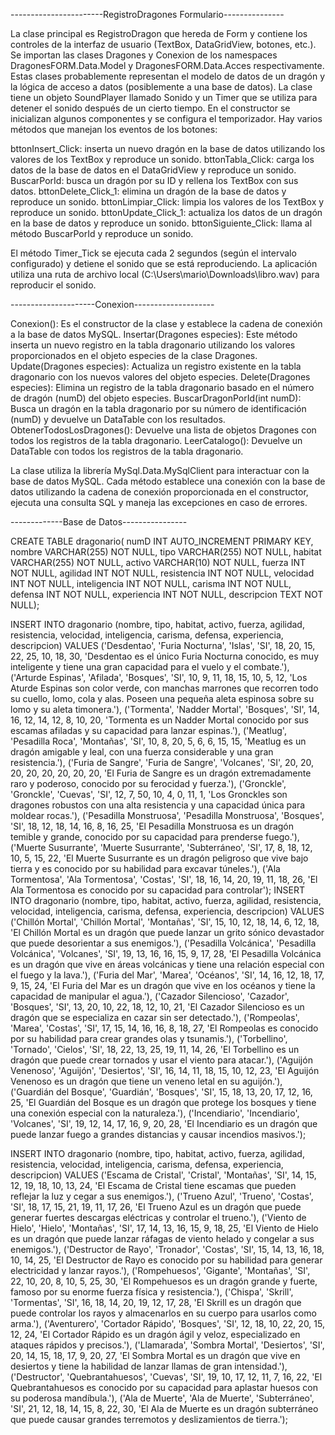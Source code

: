 -----------------------RegistroDragones Formulario---------------

La clase principal es RegistroDragon que hereda de Form y contiene los controles de la interfaz de usuario (TextBox, DataGridView, botones, etc.).
Se importan las clases Dragones y Conexion de los namespaces DragonesFORM.Data.Model y DragonesFORM.Data.Acces respectivamente. Estas clases probablemente representan el modelo de datos de un dragón y la lógica de acceso a datos (posiblemente a una base de datos).
La clase tiene un objeto SoundPlayer llamado Sonido y un Timer que se utiliza para detener el sonido después de un cierto tiempo.
En el constructor se inicializan algunos componentes y se configura el temporizador.
Hay varios métodos que manejan los eventos de los botones:

bttonInsert_Click: inserta un nuevo dragón en la base de datos utilizando los valores de los TextBox y reproduce un sonido.
bttonTabla_Click: carga los datos de la base de datos en el DataGridView y reproduce un sonido.
BuscarPorId: busca un dragón por su ID y rellena los TextBox con sus datos.
bttonDelete_Click_1: elimina un dragón de la base de datos y reproduce un sonido.
bttonLimpiar_Click: limpia los valores de los TextBox y reproduce un sonido.
bttonUpdate_Click_1: actualiza los datos de un dragón en la base de datos y reproduce un sonido.
bttonSiguiente_Click: llama al método BuscarPorId y reproduce un sonido.


El método Timer_Tick se ejecuta cada 2 segundos (según el intervalo configurado) y detiene el sonido que se está reproduciendo.
La aplicación utiliza una ruta de archivo local (C:\Users\mario\Downloads\libro.wav) para reproducir el sonido.

---------------------Conexion--------------------

Conexion(): Es el constructor de la clase y establece la cadena de conexión a la base de datos MySQL.
Insertar(Dragones especies): Este método inserta un nuevo registro en la tabla dragonario utilizando los valores proporcionados en el objeto especies de la clase Dragones.
Update(Dragones especies): Actualiza un registro existente en la tabla dragonario con los nuevos valores del objeto especies.
Delete(Dragones especies): Elimina un registro de la tabla dragonario basado en el número de dragón (numD) del objeto especies.
BuscarDragonPorId(int numD): Busca un dragón en la tabla dragonario por su número de identificación (numD) y devuelve un DataTable con los resultados.
ObtenerTodosLosDragones(): Devuelve una lista de objetos Dragones con todos los registros de la tabla dragonario.
LeerCatalogo(): Devuelve un DataTable con todos los registros de la tabla dragonario.

La clase utiliza la librería MySql.Data.MySqlClient para interactuar con la base de datos MySQL. Cada método establece una conexión con la base de datos utilizando la cadena de conexión proporcionada en el constructor, ejecuta una consulta SQL y maneja las excepciones en caso de errores.




-------------Base de Datos----------------

CREATE TABLE dragonario(
     numD INT AUTO_INCREMENT PRIMARY KEY,
    nombre VARCHAR(255) NOT NULL,
    tipo VARCHAR(255) NOT NULL,
    habitat VARCHAR(255) NOT NULL,
    activo VARCHAR(10) NOT NULL,
    fuerza INT NOT NULL,
    agilidad INT NOT NULL,
    resistencia INT NOT NULL,
    velocidad INT NOT NULL,
    inteligencia INT NOT NULL,
    carisma INT NOT NULL,
    defensa INT NOT NULL,
    experiencia INT NOT NULL,
    descripcion TEXT NOT NULL);
   


INSERT INTO dragonario (nombre, tipo, habitat, activo, fuerza, agilidad, resistencia, velocidad, inteligencia, carisma, defensa, experiencia, descripcion)
VALUES
('Desdentao', 'Furia Nocturna', 'Islas', 'SI', 18, 20, 15, 22, 25, 10, 18, 30, 'Desdentao es el único Furia Nocturna conocido, es muy inteligente y tiene una gran capacidad para el vuelo y el combate.'),
('Arturde Espinas', 'Afilada', 'Bosques', 'SI', 10, 9, 11, 18, 15, 10, 5, 12, 'Los Aturde Espinas son color verde, con manchas marrones que recorren todo su cuello, lomo, cola y alas. Poseen una pequeña aleta espinosa sobre su lomo y su aleta timonera.'),
('Tormenta', 'Nadder Mortal', 'Bosques', 'SI', 14, 16, 12, 14, 12, 8, 10, 20, 'Tormenta es un Nadder Mortal conocido por sus escamas afiladas y su capacidad para lanzar espinas.'),
('Meatlug', 'Pesadilla Roca', 'Montañas', 'SI', 10, 8, 20, 5, 6, 6, 15, 15, 'Meatlug es un dragón amigable y leal, con una fuerza considerable y una gran resistencia.'),
('Furia de Sangre', 'Furia de Sangre', 'Volcanes', 'SI', 20, 20, 20, 20, 20, 20, 20, 20, 'El Furia de Sangre es un dragón extremadamente raro y poderoso, conocido por su ferocidad y fuerza.'),
('Gronckle', 'Gronckle', 'Cuevas', 'SI', 12, 7, 50, 10, 4, 0, 11, 1, 'Los Gronckles son dragones robustos con una alta resistencia y una capacidad única para moldear rocas.'),
('Pesadilla Monstruosa', 'Pesadilla Monstruosa', 'Bosques', 'SI', 18, 12, 18, 14, 16, 8, 16, 25, 'El Pesadilla Monstruosa es un dragón temible y grande, conocido por su capacidad para prenderse fuego.'),
('Muerte Susurrante', 'Muerte Susurrante', 'Subterráneo', 'SI', 17, 8, 18, 12, 10, 5, 15, 22, 'El Muerte Susurrante es un dragón peligroso que vive bajo tierra y es conocido por su habilidad para excavar túneles.'),
('Ala Tormentosa', 'Ala Tormentosa', 'Costas', 'SI', 18, 16, 14, 20, 19, 11, 18, 26, 'El Ala Tormentosa es conocido por su capacidad para controlar');
INSERT INTO dragonario (nombre, tipo, habitat, activo, fuerza, agilidad, resistencia, velocidad, inteligencia, carisma, defensa, experiencia, descripcion)
VALUES
('Chillón Mortal', 'Chillón Mortal', 'Montañas', 'SI', 15, 10, 12, 18, 14, 6, 12, 18, 'El Chillón Mortal es un dragón que puede lanzar un grito sónico devastador que puede desorientar a sus enemigos.'),
('Pesadilla Volcánica', 'Pesadilla Volcánica', 'Volcanes', 'SI', 19, 13, 16, 16, 15, 9, 17, 28, 'El Pesadilla Volcánica es un dragón que vive en áreas volcánicas y tiene una relación especial con el fuego y la lava.'),
('Furia del Mar', 'Marea', 'Océanos', 'SI', 14, 16, 12, 18, 17, 9, 15, 24, 'El Furia del Mar es un dragón que vive en los océanos y tiene la capacidad de manipular el agua.'),
('Cazador Silencioso', 'Cazador', 'Bosques', 'SI', 13, 20, 10, 22, 18, 12, 10, 21, 'El Cazador Silencioso es un dragón que se especializa en cazar sin ser detectado.'),
('Rompeolas', 'Marea', 'Costas', 'SI', 17, 15, 14, 16, 16, 8, 18, 27, 'El Rompeolas es conocido por su habilidad para crear grandes olas y tsunamis.'),
('Torbellino', 'Tornado', 'Cielos', 'SI', 18, 22, 13, 25, 19, 11, 14, 26, 'El Torbellino es un dragón que puede crear tornados y usar el viento para atacar.'),
('Aguijón Venenoso', 'Aguijón', 'Desiertos', 'SI', 16, 14, 11, 18, 15, 10, 12, 23, 'El Aguijón Venenoso es un dragón que tiene un veneno letal en su aguijón.'),
('Guardián del Bosque', 'Guardián', 'Bosques', 'SI', 15, 18, 13, 20, 17, 12, 16, 25, 'El Guardián del Bosque es un dragón que protege los bosques y tiene una conexión especial con la naturaleza.'),
('Incendiario', 'Incendiario', 'Volcanes', 'SI', 19, 12, 14, 17, 16, 9, 20, 28, 'El Incendiario es un dragón que puede lanzar fuego a grandes distancias y causar incendios masivos.');

INSERT INTO dragonario (nombre, tipo, habitat, activo, fuerza, agilidad, resistencia, velocidad, inteligencia, carisma, defensa, experiencia, descripcion)
VALUES
('Escama de Cristal', 'Cristal', 'Montañas', 'SI', 14, 15, 12, 19, 18, 10, 13, 24, 'El Escama de Cristal tiene escamas que pueden reflejar la luz y cegar a sus enemigos.'),
('Trueno Azul', 'Trueno', 'Costas', 'SI', 18, 17, 15, 21, 19, 11, 17, 26, 'El Trueno Azul es un dragón que puede generar fuertes descargas eléctricas y controlar el trueno.'),
('Viento de Hielo', 'Hielo', 'Montañas', 'SI', 17, 14, 13, 16, 15, 9, 18, 25, 'El Viento de Hielo es un dragón que puede lanzar ráfagas de viento helado y congelar a sus enemigos.'),
('Destructor de Rayo', 'Tronador', 'Costas', 'SI', 15, 14, 13, 16, 18, 10, 14, 25, 'El Destructor de Rayo es conocido por su habilidad para generar electricidad y lanzar rayos.'),
('Rompehuesos', 'Gigante', 'Montañas', 'SI', 22, 10, 20, 8, 10, 5, 25, 30, 'El Rompehuesos es un dragón grande y fuerte, famoso por su enorme fuerza física y resistencia.'),
('Chispa', 'Skrill', 'Tormentas', 'SI', 16, 18, 14, 20, 19, 12, 17, 28, 'El Skrill es un dragón que puede controlar los rayos y almacenarlos en su cuerpo para usarlos como arma.'),
('Aventurero', 'Cortador Rápido', 'Bosques', 'SI', 12, 18, 10, 22, 20, 15, 12, 24, 'El Cortador Rápido es un dragón ágil y veloz, especializado en ataques rápidos y precisos.'),
('Llamarada', 'Sombra Mortal', 'Desiertos', 'SI', 20, 14, 15, 18, 17, 9, 20, 27, 'El Sombra Mortal es un dragón que vive en desiertos y tiene la habilidad de lanzar llamas de gran intensidad.'),
('Destructor', 'Quebrantahuesos', 'Cuevas', 'SI', 19, 10, 17, 12, 11, 7, 16, 22, 'El Quebrantahuesos es conocido por su capacidad para aplastar huesos con su poderosa mandíbula.'),
('Ala de Muerte', 'Ala de Muerte', 'Subterráneo', 'SI', 21, 12, 18, 14, 15, 8, 22, 30, 'El Ala de Muerte es un dragón subterráneo que puede causar grandes terremotos y deslizamientos de tierra.');


